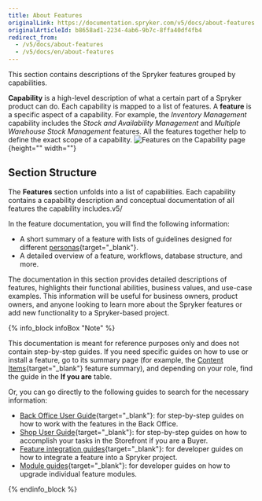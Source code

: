```yaml
---
title: About Features
originalLink: https://documentation.spryker.com/v5/docs/about-features
originalArticleId: b8658ad1-2234-4ab6-9b7c-8ffa40df4fb4
redirect_from:
  - /v5/docs/about-features
  - /v5/docs/en/about-features
---
```


This section contains descriptions of the Spryker features grouped by capabilities.

**Capability** is a high-level description of what a certain part of a Spryker product can do. Each capability is mapped to a list of features. A **feature** is a specific aspect of a capability. For example, the *Inventory Management* capability includes the *Stock and Availability Management* and *Multiple Warehouse Stock Management* features. All the features together help to define the exact scope of a capability.
![Features on the Capability page](https://spryker.s3.eu-central-1.amazonaws.com/docs/Features/features-list-on-capability-page.png){height="" width=""}

## Section Structure

The **Features** section unfolds into a list of capabilities. Each capability contains a capability description and conceptual documentation of all features the capability includes.v5/

In the feature documentation, you will find the following information:

* A short summary of a feature with lists of guidelines designed for different [personas](/docs/scos/user/about-spryker/202005.0/about-spryker-documentation.html#personas){target="_blank"}.
* A detailed overview of a feature, workflows, database structure, and more.

The documentation in this section provides detailed descriptions of features, highlights their functional abilities, business values, and use-case examples. This information will be useful for business owners, product owners, and anyone looking to learn more about the Spryker features or add new functionality to a Spryker-based project.

{% info_block infoBox "Note" %}

This documentation is meant for reference purposes only and does not contain step-by-step guides. If you need specific guides on how to use or install a feature, go to its summary page (for example, the [Content Items](/docs/scos/dev/features/202005.0/cms/content-items/content-items.html){target="_blank"} feature summary), and depending on your role, find the guide in the **If you are** table.

Or, you can go directly to the following guides to search for the necessary information:

* [Back Office User Guide](https://documentation.spryker.com/v5/docs/en/overview-of-the-back-office-user-guide){target="_blank"}: for step-by-step guides on how to work with the features in the Back Office.
* [Shop User Guide](/docs/scos/user/user-guides/202005.0/shop-user-guide/about-shop-user-guide.html){target="_blank"}: for step-by-step guides on how to accomplish your tasks in the Storefront if you are a Buyer.
* [Feature integration guides](/docs/scos/dev/migration-and-integration/202005.0/feature-integration-guides/about-integration-guides.html){target="_blank"}: for developer guides on how to integrate a feature into a Spryker project.
* [Module guides](/docs/scos/dev/migration-and-integration/202005.0/module-migration-guides/about-migration-guides.html){target="_blank"}: for developer guides on how to upgrade individual feature modules.


{% endinfo_block %}
